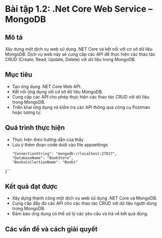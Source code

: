 # Bài tập 1.2: .Net Core Web Service – MongoDB

## Mô tả
Xây dựng một dịch vụ web sử dụng .NET Core và kết nối với cơ sở dữ liệu MongoDB. Dịch vụ web này sẽ cung cấp các API để thực hiện các thao tác CRUD (Create, Read, Update, Delete) với dữ liệu trong MongoDB.

## Mục tiêu
- Tạo ứng dụng .NET Core Web API.
- Kết nối ứng dụng với cơ sở dữ liệu MongoDB.
- Cung cấp các API cho phép thực hiện các thao tác CRUD với dữ liệu trong MongoDB.
- Triển khai ứng dụng và kiểm tra các API thông qua công cụ Postman hoặc tương tự.

## Quá trình thực hiện
- Thực hiện theo hướng dẫn của thầy
- Lưu ý thêm đoạn code dưới vào file appsettings
  ```{
  "ConnectionString": "mongodb://localhost:27017",
  "DatabaseName": "BookStore",
  "BooksCollectionName": "Books"
}```

## Kết quả đạt được
- Xây dựng thành công một dịch vụ web sử dụng .NET Core và MongoDB.
- Cung cấp đầy đủ các API cho các thao tác CRUD với dữ liệu người dùng trong MongoDB.
- Đảm bảo ứng dụng có thể xử lý các yêu cầu và trả về kết quả đúng.

## Các vấn đề và cách giải quyết


